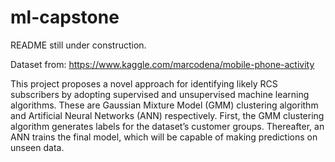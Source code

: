 # ml-capstone

README still under construction.


Dataset from: https://www.kaggle.com/marcodena/mobile-phone-activity


This project proposes a novel approach for identifying likely RCS
subscribers by adopting supervised and unsupervised machine learning
algorithms. These
are Gaussian Mixture Model (GMM) clustering algorithm and Artificial
Neural Networks (ANN) respectively. First, the GMM clustering algorithm
generates labels for the dataset’s customer groups. Thereafter, an ANN
trains the final model, which will be capable of making predictions on
unseen data.
